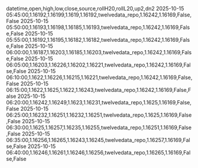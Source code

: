 datetime,open,high,low,close,source,rollH20,rollL20,up2,dn2
2025-10-15 05:45:00,1.16192,1.16199,1.1619,1.16192,twelvedata_repo,1.16242,1.16169,False,False
2025-10-15 05:50:00,1.16193,1.16198,1.16185,1.16193,twelvedata_repo,1.16242,1.16169,False,False
2025-10-15 05:55:00,1.16192,1.16195,1.16182,1.16182,twelvedata_repo,1.16242,1.16169,False,False
2025-10-15 06:00:00,1.16187,1.16203,1.16185,1.16203,twelvedata_repo,1.16242,1.16169,False,False
2025-10-15 06:05:00,1.16203,1.16226,1.16202,1.16221,twelvedata_repo,1.16242,1.16169,False,False
2025-10-15 06:10:00,1.1622,1.16226,1.16215,1.16221,twelvedata_repo,1.16242,1.16169,False,False
2025-10-15 06:15:00,1.1622,1.1625,1.1622,1.16243,twelvedata_repo,1.16242,1.16169,False,False
2025-10-15 06:20:00,1.16242,1.16249,1.1623,1.16231,twelvedata_repo,1.1625,1.16169,False,False
2025-10-15 06:25:00,1.16232,1.16251,1.16232,1.16251,twelvedata_repo,1.1625,1.16169,False,False
2025-10-15 06:30:00,1.1625,1.16257,1.16235,1.16255,twelvedata_repo,1.16251,1.16169,False,False
2025-10-15 06:35:00,1.16256,1.16265,1.16243,1.16245,twelvedata_repo,1.16257,1.16169,False,False
2025-10-15 06:40:00,1.16246,1.16261,1.16246,1.16256,twelvedata_repo,1.16265,1.16169,False,False
